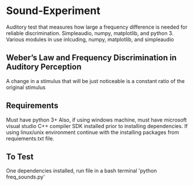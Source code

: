 # Sound-Experiment
Auditory test that measures how large a frequency difference is needed for reliable discrimination. Simpleaudio, numpy, matplotlib, and python 3.
Various modules in use inlcuding, numpy, matplotlib, and simpleaudio

## Weber’s Law and Frequency Discrimination in Auditory Perception
A change in a stimulus that will be just noticeable is a constant ratio of the original stimulus

## Requirements
Must have python 3+
Also, if using windows machine, must have microsoft visual studio C++ compiler SDK installed prior to installing dependencies.
If using linux/unix environment continue with the installing packages from requiements.txt file.

## To Test
One dependencies installed, run file in a bash terminal 'python freq_sounds.py'
